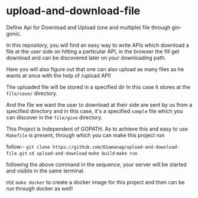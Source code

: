 # upload-and-download-file
Define Api for Download and Upload (one and multiple) file through gin-gonic.

In this repository, you will find an easy way to write APIs which download a file at the user side on hitting a particular API, in the browser the fill get download and can be discovered later on your downloading path.

Here you will also figure out that one can also upload as many files as he wants at once with the help of /upload API!

The uploaded file will be stored in a specified dir In this case it stores at the `file/save/` directory.

And the file we want the user to download at their side are sent by us from a specified directory and in this case, it's a specified `sample` file which you can discover in the `file/give` directory.

This Project is Independent of GOPATH. As to achieve this and easy to use `Makefile` is present, through which you can make this project run 

follow:-
`git clone https://github.com/02amanag/upload-and-download-file.git`
`cd upload-and-download`
`make build`
`make run`

following the above command in the sequence, your server will be started and visible in the same terminal.

`USE` 
    `make docker`
    to create a docker image for this project and then can be run through docker as well!